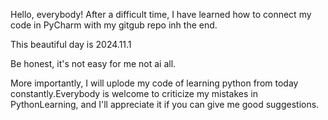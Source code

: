 Hello, everybody!
After a difficult time, I have learned how to connect my code in PyCharm with my gitgub repo inh the end.

This beautiful day is 2024.11.1

Be honest, it's not easy for me not ai all.

More importantly, I will uplode my code of learning python from today constantly.Everybody is welcome to criticize my mistakes in PythonLearning, and I'll appreciate it if you can give me good suggestions.
